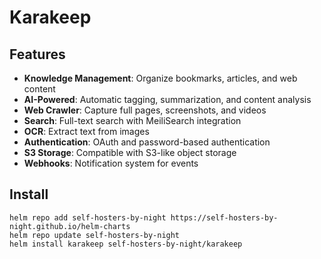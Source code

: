 # Karakeep

## Features

- **Knowledge Management**: Organize bookmarks, articles, and web content
- **AI-Powered**: Automatic tagging, summarization, and content analysis
- **Web Crawler**: Capture full pages, screenshots, and videos
- **Search**: Full-text search with MeiliSearch integration
- **OCR**: Extract text from images
- **Authentication**: OAuth and password-based authentication
- **S3 Storage**: Compatible with S3-like object storage
- **Webhooks**: Notification system for events

## Install

```shell
helm repo add self-hosters-by-night https://self-hosters-by-night.github.io/helm-charts
helm repo update self-hosters-by-night
helm install karakeep self-hosters-by-night/karakeep
```

